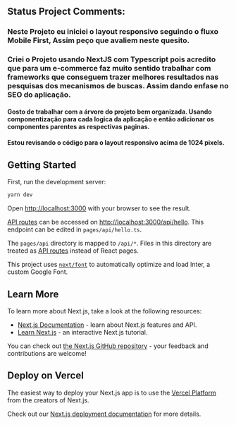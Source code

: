## Status Project Comments:

### Neste Projeto eu iniciei o layout responsivo seguindo o fluxo Mobile First, Assim peço que avaliem neste quesito.

### Criei o Projeto usando NextJS com Typescript pois acredito que para um e-commerce faz muito sentido trabalhar com frameworks que conseguem trazer melhores resultados nas pesquisas dos mecanismos de buscas. Assim dando enfase no SEO do aplicação. 

#### Gosto de trabalhar com a árvore do projeto bem organizada. Usando componentização para cada logica da aplicação e então adicionar os componentes parentes as respectivas paginas. 

#### Estou revisando o código para o layout responsivo acima de 1024 pixels.




## Getting Started

First, run the development server:

```bash
yarn dev
```

Open [http://localhost:3000](http://localhost:3000) with your browser to see the result.


[API routes](https://nextjs.org/docs/api-routes/introduction) can be accessed on [http://localhost:3000/api/hello](http://localhost:3000/api/hello). This endpoint can be edited in `pages/api/hello.ts`.

The `pages/api` directory is mapped to `/api/*`. Files in this directory are treated as [API routes](https://nextjs.org/docs/api-routes/introduction) instead of React pages.

This project uses [`next/font`](https://nextjs.org/docs/basic-features/font-optimization) to automatically optimize and load Inter, a custom Google Font.

## Learn More

To learn more about Next.js, take a look at the following resources:

- [Next.js Documentation](https://nextjs.org/docs) - learn about Next.js features and API.
- [Learn Next.js](https://nextjs.org/learn) - an interactive Next.js tutorial.

You can check out [the Next.js GitHub repository](https://github.com/vercel/next.js/) - your feedback and contributions are welcome!

## Deploy on Vercel

The easiest way to deploy your Next.js app is to use the [Vercel Platform](https://vercel.com/new?utm_medium=default-template&filter=next.js&utm_source=create-next-app&utm_campaign=create-next-app-readme) from the creators of Next.js.

Check out our [Next.js deployment documentation](https://nextjs.org/docs/deployment) for more details.
